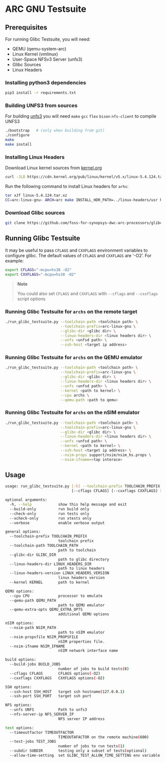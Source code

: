 # ARC GNU Testsuite

## Prerequisites

For running Glibc Testsuite, you will need:

- QEMU (qemu-system-arc)
- Linux Kernel (vmlinux)
- User-Space NFSv3 Server (unfs3)
- Glibc Sources
- Linux Headers

### Installing python3 dependencies

```sh
pip3 install -r requirements.txt
```

### Building UNFS3 from sources

For building [unfs3](https://github.com/unfs3/unfs3) you will need `make` `gcc` `flex` `bison` `nfs-client` to compile UNFS3

```sh
./bootstrap   # (only when building from git)
./configure
make
make install
```

### Installing Linux Headers

Download Linux kernel sources from [kernel.org](https://www.kernel.org)

```sh
curl -JLO https://cdn.kernel.org/pub/linux/kernel/v5.x/linux-5.4.124.tar.xz
```

Run the following command to install Linux headers for `arhs`:

```sh
tar xJf linux-5.4.124.tar.xz
CC=arc-linux-gnu- ARCH=arc make INSTALL_HDR_PATH=../linux-headers/usr headers_install -C linux-5.4.124
```

### Download Glibc sources

```sh
git clone https://github.com/foss-for-synopsys-dwc-arc-processors/glibc.git
```

## Running Glibc Testsuite

It may be useful to pass `CFLAGS` and `CXXFLAGS` environment variables to configure glibc.
The default values of `CFLAGS` and `CXXFLAGS` are ‘-O2’. For example:

```sh
export CFLAGS="-mcpu=hs38 -O2"
export CXXFLAGS="-mcpu=hs38 -O2"
```

> **Note**
>
> You could also set `CFLAGS` and `CXXFLAGS` with `--cflags` and `--cxxflags` script options

### Running Glibc Testsuite for `archs` on the remote target

```sh
./run_glibc_testsuite.py --toolchain-path <toolchain path> \
                         --toolchain-prefix=arc-linux-gnu \
                         --glibc-dir <glibc dir> \
                         --linux-headers-dir <linux headers dir> \
                         --unfs <unfsd path> \
                         --ssh-host <target ip address>
```

### Running Glibc Testsuite for `archs` on the QEMU emulator

```sh
./run_glibc_testsuite.py --toolchain-path <toolchain path> \
                         --toolchain-prefix=arc-linux-gnu \
                         --glibc-dir <glibc dir> \
                         --linux-headers-dir <linux headers dir> \
                         --unfs <unfsd path> \
                         --kernel <path to kernel> \
                         --cpu archs \
                         --qemu-path <path to qemu>
```

### Running Glibc Testsuite for `archs` on the nSIM emulator

```sh
./run_glibc_testsuite.py --toolchain-path <toolchain path> \
                         --toolchain-prefix=arc-linux-gnu \
                         --glibc-dir <glibc dir> \
                         --linux-headers-dir <linux headers dir> \
                         --unfs <unfsd path> \
                         --kernel <path to kernel> \
                         --ssh-host <target ip address> \
                         --nsim-props support/nsim/nsim_hs.props \
                         --nsim-ifname=<tap interace>
```

## Usage

```sh
usage: run_glibc_testsuite.py [-h] --toolchain-prefix TOOLCHAIN_PREFIX --toolchain-path TOOLCHAIN_PATH --glibc-dir GLIBC_DIR --linux-headers-dir LINUX_HEADERS_DIR [--linux-headers-version LINUX_HEADERS_VERSION] [--kernel KERNEL] [--cpu CPU] [--qemu-path QEMU_PATH] [--qemu-extra-opts QEMU_EXTRA_OPTS] [--nsim-path NSIM_PATH] [--nsim-propsfile NSIM_PROPSFILE] [--nsim-ifname NSIM_IFNAME] [--build-jobs BUILD_JOBS]
                              [--cflags CFLAGS] [--cxxflags CXXFLAGS] [--ssh-host SSH_HOST] [--ssh-port SSH_PORT] [--unfs UNFS] [--nfs-server-ip NFS_SERVER_IP] [--timeoutfactor TIMEOUTFACTOR] [--test-jobs TEST_JOBS] [--subdir SUBDIR] [--allow-time-setting] [--build-only | --check-only | --xcheck-only] [--verbose]

optional arguments:
  -h, --help            show this help message and exit
  --build-only          run build only
  --check-only          run tests only
  --xcheck-only         run xtests only
  --verbose             enable verbose output

general options:
  --toolchain-prefix TOOLCHAIN_PREFIX
                        toolchain prefix
  --toolchain-path TOOLCHAIN_PATH
                        path to toolchain
  --glibc-dir GLIBC_DIR
                        path to glibc directory
  --linux-headers-dir LINUX_HEADERS_DIR
                        path to linux headers
  --linux-headers-version LINUX_HEADERS_VERSION
                        linux headers version
  --kernel KERNEL       path to kernel

QEMU options:
  --cpu CPU             processor to emulate
  --qemu-path QEMU_PATH
                        path to QEMU emulator
  --qemu-extra-opts QEMU_EXTRA_OPTS
                        additional QEMU options

nSIM options:
  --nsim-path NSIM_PATH
                        path to nSIM emulator
  --nsim-propsfile NSIM_PROPSFILE
                        nSIM properties file.
  --nsim-ifname NSIM_IFNAME
                        nSIM network interface name

build options:
  --build-jobs BUILD_JOBS
                        number of jobs to build tests(8)
  --cflags CFLAGS       CFLAGS options(-O2)
  --cxxflags CXXFLAGS   CXXFLAGS options(-O2)

SSH options:
  --ssh-host SSH_HOST   target ssh hostname(127.0.0.1)
  --ssh-port SSH_PORT   target ssh port

NFS options:
  --unfs UNFS           Path to unfs3
  --nfs-server-ip NFS_SERVER_IP
                        NFS server IP address

test options:
  --timeoutfactor TIMEOUTFACTOR
                        TIMEOUTAFACTOR on the remote machine(600)
  --test-jobs TEST_JOBS
                        number of jobs to run tests(1)
  --subdir SUBDIR       testing only a subset of tests(optional)
  --allow-time-setting  set GLIBC_TEST_ALLOW_TIME_SETTING env variable
```
